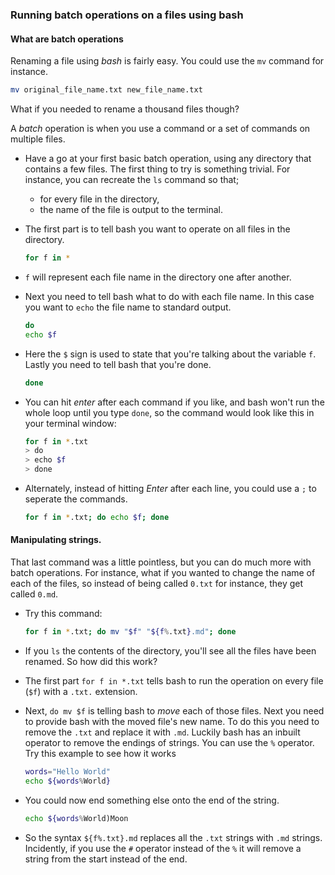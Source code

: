### Running batch operations on a files using bash

#### What are batch operations

Renaming a file using *bash* is fairly easy. You could use the `mv` command for instance.

```bash
mv original_file_name.txt new_file_name.txt
```

What if you needed to rename a thousand files though?

A *batch* operation is when you use a command or a set of commands on multiple files.

- Have a go at your first basic batch operation, using any directory that contains a few files. The first thing to try is something trivial. For instance, you can recreate the `ls` command so that;
   - for every file in the directory,
   - the name of the file is output to the terminal.

- The first part is to tell bash you want to operate on all files in the directory.

	```bash
	for f in *
	```

- `f` will represent each file name in the directory one after another.

- Next you need to tell bash what to do with each file name. In this case you want to `echo` the file name to standard output.

	```bash
	do
	echo $f
	```
	
- Here the `$` sign is used to state that you're talking about the variable `f`. Lastly you need to tell bash that you're done.

	```bash
	done
	```

- You can hit *enter* after each command if you like, and bash won't run the whole loop until you type `done`, so the command would look like this in your terminal window:

	```bash
	for f in *.txt
	> do
	> echo $f
	> done
	```
	
- Alternately, instead of hitting *Enter* after each line, you could use a `;` to seperate the commands.

	```bash
	for f in *.txt; do echo $f; done
	```
	
#### Manipulating strings.

That last command was a little pointless, but you can do much more with batch operations. For instance, what if you wanted to change the name of each of the files, so instead of being called `0.txt` for instance, they get called `0.md`.

- Try this command:

	```bash
	for f in *.txt; do mv "$f" "${f%.txt}.md"; done
	```

- If you `ls` the contents of the directory, you'll see all the files have been renamed. So how did this work?

- The first part `for f in *.txt` tells bash to run the operation on every file (`$f`) with a `.txt.` extension.

- Next, `do mv $f` is telling bash to *move* each of those files. Next you need to provide bash with the moved file's new name. To do this you need to remove the `.txt` and replace it with `.md`. Luckily bash has an inbuilt operator to remove the endings of strings. You can use the `%` operator. Try this example to see how it works

	```bash
	words="Hello World"
	echo ${words%World}
	```

- You could now end something else onto the end of the string.

	```bash
	echo ${words%World)Moon
	```

- So the syntax `${f%.txt}.md` replaces all the `.txt` strings with `.md` strings. Incidently, if you use the `#` operator instead of the `%` it will remove a string from the start instead of the end.

